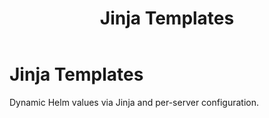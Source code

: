 ﻿---
title: "Jinja Templates"
summary: "Dynamic Helm values via Jinja and per-server configuration."
weight: 10
showToc: true
tocOpen: false
---

# Jinja Templates

Dynamic Helm values via Jinja and per-server configuration.

